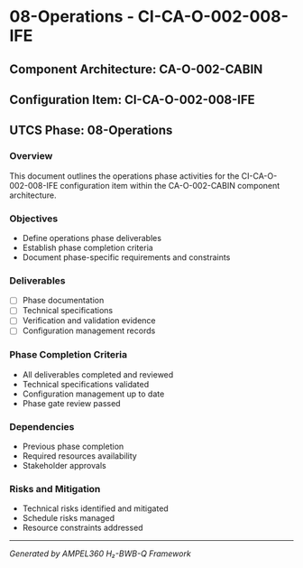 # 08-Operations - CI-CA-O-002-008-IFE

## Component Architecture: CA-O-002-CABIN
## Configuration Item: CI-CA-O-002-008-IFE
## UTCS Phase: 08-Operations

### Overview
This document outlines the operations phase activities for the CI-CA-O-002-008-IFE configuration item within the CA-O-002-CABIN component architecture.

### Objectives
- Define operations phase deliverables
- Establish phase completion criteria
- Document phase-specific requirements and constraints

### Deliverables
- [ ] Phase documentation
- [ ] Technical specifications
- [ ] Verification and validation evidence
- [ ] Configuration management records

### Phase Completion Criteria
- All deliverables completed and reviewed
- Technical specifications validated
- Configuration management up to date
- Phase gate review passed

### Dependencies
- Previous phase completion
- Required resources availability
- Stakeholder approvals

### Risks and Mitigation
- Technical risks identified and mitigated
- Schedule risks managed
- Resource constraints addressed

---
*Generated by AMPEL360 H₂-BWB-Q Framework*
